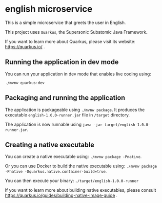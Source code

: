 # english microservice

This is a simple microservice that greets the user in English.

This project uses `Quarkus`, the Supersonic Subatomic Java Framework.

If you want to learn more about Quarkus, please visit its website: https://quarkus.io/ .

## Running the application in dev mode

You can run your application in dev mode that enables live coding using:
```
./mvnw quarkus:dev
```

## Packaging and running the application

The application is packageable using `./mvnw package`.
It produces the executable `english-1.0.0-runner.jar` file in `/target` directory.

The application is now runnable using `java -jar target/english-1.0.0-runner.jar`.

## Creating a native executable

You can create a native executable using: `./mvnw package -Pnative`.

Or you can use Docker to build the native executable using: `./mvnw package -Pnative -Dquarkus.native.container-build=true`.

You can then execute your binary: `./target/english-1.0.0-runner`

If you want to learn more about building native executables, please consult https://quarkus.io/guides/building-native-image-guide .